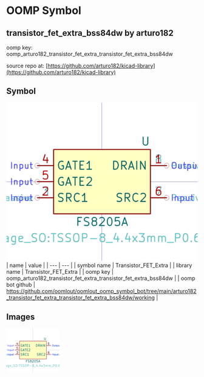 # OOMP Symbol  
## transistor_fet_extra_bss84dw  by arturo182  
  
oomp key: oomp_arturo182_transistor_fet_extra_transistor_fet_extra_bss84dw  
  
source repo at: [https://github.com/arturo182/kicad-library](https://github.com/arturo182/kicad-library)  
## Symbol  
  
[![working.png](working_600.png)](working.png)  
| name | value | 
| --- | --- | 
| symbol name | Transistor_FET_Extra | 
| library name | Transistor_FET_Extra | 
| oomp key | oomp_arturo182_transistor_fet_extra_transistor_fet_extra_bss84dw | 
| oomp bot github | https://github.com/oomlout/oomlout_oomp_symbol_bot/tree/main/arturo182_transistor_fet_extra_transistor_fet_extra_bss84dw/working | 
## Images  
  
[![working.png](working_140.png)](working.png)  
